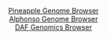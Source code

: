 <div id="Pineapple_Genome_Browser" align="center">
  <a href="https://igv.org/app/?sessionURL=blob:zZLRbpswGEbfxVKrTSJgoECMVE0kS7Moadc1ItlSVcgBQ1zAJrZDmkR593nRpt2sUnOxaRIX5pfB33d8DqAlQlLOQAgc0_ZM2wYGkCu.neK6qcgdrokEYY4rSQwgSE4EYSkB4QHkWCocP0z0lyulGhlaFlVNp8as4KZ0TVzjPWd4K82U11afVxVecoEVF9LqCdxyixZtZ0uWuGlMfbZrelaGFbZw1aw4k9xqCCuSrf5f8muUFITxmiT1plL0FCDReXTGzMzxh2g.jdKUSDkmu1F2HY1H0cwdxIuh31_Enz_NY39.OaUFw2ojyPUCub1o7HSbCQxU24sWF05PDLt3pafg4ML9eDl4aagg8toO7K6LEPJ8jYayjLz8T631Q89srovKC.cm85.DNF5cjcZ9yW9pEA2.Tdf3z.Ur3Y8GqHi60TaAdCWC0IaGC33Dc_zOj6XdNSBEmpDgFISPTwZQAqel3v54AGrXaGeAJOvNSR8DcJERAcIOgjCwEXK8q.AKImQfjQPYiOrv4b2JH1AAnchx_CSnldJCZ4lkjTQxY2ab5maxP5Mnvs3tUU6ce.wMZ0KTHa4nzxipfdmffPkjzUAT0IefLlFXfUumf.LeW4KYanmucGWZrobr2XzvDb8KZ1f3Xvwyi1FRZttX8ZyHJueixkrv1xP9.tO3FguKmdKDlkq6pBVVu7mmyLcgtB1XawtSXnHtIRDF8h00oGF78P1vPd3j0_E7">Pineapple Genome Browser</a>
</div>
<div id="Alphonso_Genome_Browser" align="center">
  <a href="https://igv.org/app/?sessionURL=blob:zZJda9swGEb_i6BlA8e2ZMexDGUk6VfWNqHtnKwtxci27Ki1JVdSnC_y36eWjd2s0FxsDISRXiTreY_OFrRUKiY4iACyYdeGEFhAzcXyltRNRcekpgpEBakUtYCkBZWUZxREW1AQpUl8c2lOzrVuVOQ4TDedmvBS2MqzSU02gpOlsjNRO0NRVSQVkmghlTOQpBUOK9vOkqakaWxzt2d3nZxo4pCqmQuuhNNQXiZL87_kVykpKRc1TepFpdlbgMTkMRlzuyBf.rPbfpZRpS7oepQf9S9G_al3Et.fBcP7eHI.i4PZ4S0rOdELSY8O0GC0Np8A8.crNIbteMr4_cs6no4uV9o_8I4PT1YNk1QdwR4MPYzD0DNwGM_p6n_q2wy2Z.9ofTe4_A6H_inyeno.gD4.nrDJ9eQqfKfvnQUqkS2MCyCby14EXctzA6uLgs7rFIaW62JDRwoGoodHC2hJsmez_WEL9LoxxgBFXxZv8lhAyJxKEHWw6_Ygxqjr93wXY7iztmAhq7.H9jS.wT0X9REKkoJV2uicJ4o3yiac221W2OVmT5aCYzfGz68mDcS36QaOz5ZmQdLVE5TDP_P0DQNz_dsTmmY_kuqfmPeRILZO99Ut2PjD8OnunMpTdMFhOsZ5.PW4EOj6.l08.6EphKyJNvtNxSx_GtcSyQjXptAyxVJWMb2eGYpiCSKIPCMuyEQljIlAlukn13It2HU__xbU2z3ufgA-">Alphonso Genome Browser</a>
</div>


<div id="DAF_Genomics_Browser" align="center">
  <a href="https://igv.org/app/?sessionURL=blob:tZFra9swFIb_i6D95KvsxBcIw916I6GDuE5GSwmn9nGsxbY8SU6ahvz3Ca9jsFFGoQVJ6HAu7ys9B7JFIRlvSUyo5Y4s1yUGkRXfpdB0Nd5Ag5LEJdQSDSKwRIFtjiQ.kBKkgmw.052VUp2MbbuA0lxjyxuWS0t6FnSm5L2qUJea1IIGnnkLO2nlvNHFCmyou4q3ktuQ5yil6dgdtuvVDvTxO7caRuKq6WvFBtWVNqGNFVYJ2i1rC3z6j5EPUNaLfUqWaTL0T3F_XUyS6XWy8M6zu8vx57vs69UyGy9PU7ZuQfUCJ8zfL6oTerFNbr8Hj_ucpp2OZlm__NY9T.WJ9.X0_KljAuXEDdzQi6IwcsjRIDXPe42B5JVwY9c3Ahoa1PfNl6s3Gut_EJyR.P7BIEpAvtHl9wei9p2GRST.6AduBuGiQEFiM3KcwI0iOvID34ki92gcSC_qd6Z5kc2jwKEJpWPrERqtX7J6.EIt9G_yvVD.NVnvt6K6Sjbp5fZstgC_dNIwSza3wdzJQufMfwWTQV59VslFA0qnfoUvUKDWag226g8V7_hw_Ak-">DAF Genomics Browser</a>
</div>
